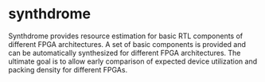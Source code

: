 # synthdrome
Synthdrome provides resource estimation for basic RTL components of different FPGA architectures.
A set of basic components is provided and can be automatically synthesized for different FPGA architectures.
The ultimate goal is to allow early comparison of expected device utilization and packing density for different FPGAs.
